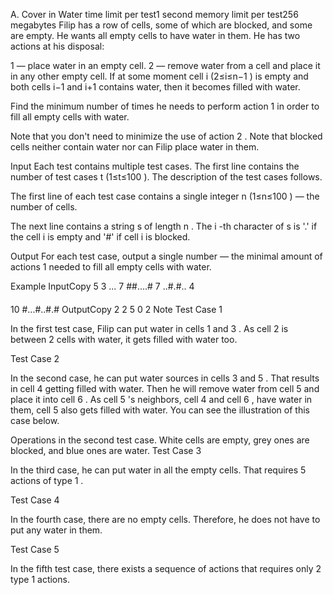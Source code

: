 A. Cover in Water
time limit per test1 second
memory limit per test256 megabytes
Filip has a row of cells, some of which are blocked, and some are empty. He wants all empty cells to have water in them. He has two actions at his disposal:

1
 — place water in an empty cell.
2
 — remove water from a cell and place it in any other empty cell.
If at some moment cell i
 (2≤i≤n−1
) is empty and both cells i−1
 and i+1
 contains water, then it becomes filled with water.

Find the minimum number of times he needs to perform action 1
 in order to fill all empty cells with water.

Note that you don't need to minimize the use of action 2
. Note that blocked cells neither contain water nor can Filip place water in them.

Input
Each test contains multiple test cases. The first line contains the number of test cases t
 (1≤t≤100
). The description of the test cases follows.

The first line of each test case contains a single integer n
 (1≤n≤100
) — the number of cells.

The next line contains a string s
 of length n
. The i
-th character of s
 is '.' if the cell i
 is empty and '#' if cell i
 is blocked.

Output
For each test case, output a single number — the minimal amount of actions 1
 needed to fill all empty cells with water.

Example
InputCopy
5
3
...
7
##....#
7
..#.#..
4
####
10
#...#..#.#
OutputCopy
2
2
5
0
2
Note
Test Case 1

In the first test case, Filip can put water in cells 1
 and 3
. As cell 2
 is between 2
 cells with water, it gets filled with water too.

Test Case 2

In the second case, he can put water sources in cells 3
 and 5
. That results in cell 4
 getting filled with water. Then he will remove water from cell 5
 and place it into cell 6
. As cell 5
's neighbors, cell 4
 and cell 6
, have water in them, cell 5
 also gets filled with water. You can see the illustration of this case below.

Operations in the second test case. White cells are empty, grey ones are blocked, and blue ones are water.
Test Case 3

In the third case, he can put water in all the empty cells. That requires 5
 actions of type 1
.

Test Case 4

In the fourth case, there are no empty cells. Therefore, he does not have to put any water in them.

Test Case 5

In the fifth test case, there exists a sequence of actions that requires only 2
 type 1
 actions.